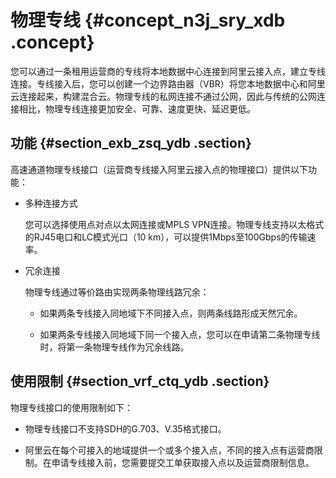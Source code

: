 # 物理专线 {#concept_n3j_sry_xdb .concept}

您可以通过一条租用运营商的专线将本地数据中心连接到阿里云接入点，建立专线连接。专线接入后，您可以创建一个边界路由器（VBR）将您本地数据中心和阿里云连接起来，构建混合云。物理专线的私网连接不通过公网，因此与传统的公网连接相比，物理专线连接更加安全、可靠、速度更快、延迟更低。

## 功能 {#section_exb_zsq_ydb .section}

高速通道物理专线接口（运营商专线接入阿里云接入点的物理接口）提供以下功能：

-   多种连接方式

    您可以选择使用点对点以太网连接或MPLS VPN连接。物理专线支持以太格式的RJ45电口和LC模式光口（10 km），可以提供1Mbps至100Gbps的传输速率。

-   冗余连接

    物理专线通过等价路由实现两条物理线路冗余：

    -   如果两条专线接入同地域下不同接入点，则两条线路形成天然冗余。

    -   如果两条专线接入同地域下同一个接入点，您可以在申请第二条物理专线时，将第一条物理专线作为冗余线路。


## 使用限制 {#section_vrf_ctq_ydb .section}

物理专线接口的使用限制如下：

-   物理专线接口不支持SDH的G.703、V.35格式接口。

-   阿里云在每个可接入的地域提供一个或多个接入点，不同的接入点有运营商限制。在申请专线接入前，您需要提交工单获取接入点以及运营商限制信息。


